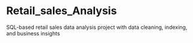 # Retail_sales_Analysis
SQL-based retail sales data analysis project with data cleaning, indexing, and business insights
